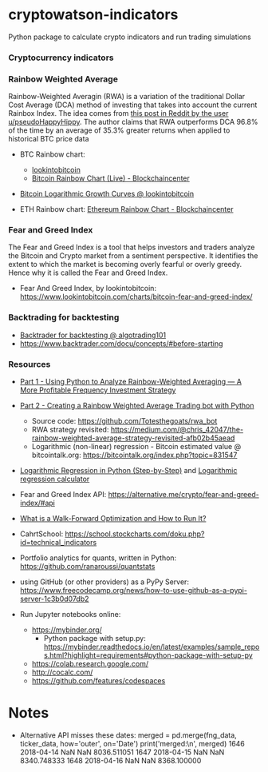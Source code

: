 # cryptowatson-indicators

Python package to calculate crypto indicators and run trading simulations

### Cryptocurrency indicators

### Rainbow Weighted Average

Rainbow-Weighted Averagin (RWA) is a variation of the traditional Dollar Cost Average (DCA) method of investing that takes into account the current Rainbox Index. The idea comes from [this post in Reddit by the user u/pseudoHappyHippy](https://www.reddit.com/r/CryptoCurrency/comments/qg9s6v/introducing_rainbowweighted_averaging_a_more/). The author claims that RWA outperforms DCA 96.8% of the time by an average of 35.3% greater returns when applied to historical BTC price data

- BTC Rainbow chart: 
    - [lookintobitcoin](https://www.lookintobitcoin.com/charts/bitcoin-rainbow-chart/)
    - [Bitcoin Rainbow Chart (Live) - Blockchaincenter](https://www.blockchaincenter.net/en/bitcoin-rainbow-chart/)

- [Bitcoin Logarithmic Growth Curves @ lookintobitcoin](https://www.lookintobitcoin.com/charts/bitcoin-logarithmic-growth-curve/)
  
- ETH Rainbow chart: [Ethereum Rainbow Chart - Blockchaincenter](https://www.blockchaincenter.net/ethereum-rainbow-chart/)


### Fear and Greed Index

The Fear and Greed Index is a tool that helps investors and traders analyze the Bitcoin and Crypto market from a sentiment perspective. It identifies the extent to which the market is becoming overly fearful or overly greedy. Hence why it is called the Fear and Greed Index.

- Fear And Greed Index, by lookintobitcoin: https://www.lookintobitcoin.com/charts/bitcoin-fear-and-greed-index/

### Backtrading for backtesting
- [Backtrader for backtesting @ algotrading101](https://algotrading101.com/learn/backtrader-for-backtesting/)
- https://www.backtrader.com/docu/concepts/#before-starting

### Resources

- [Part 1 - Using Python to Analyze Rainbow-Weighted Averaging — A More Profitable Frequency Investment Strategy](https://medium.com/coinmonks/using-python-to-analyze-rainbow-weighted-averaging-a-more-profitable-frequency-investment-12009a8c3617)

- [Part 2 - Creating a Rainbow Weighted Average Trading bot with Python](https://blog.devgenius.io/creating-a-rainbow-weighted-average-trading-bot-with-python-99f13642a2c9)
    - Source code: https://github.com/Totesthegoats/rwa_bot
    - RWA strategy revisited: https://medium.com/@chris_42047/the-rainbow-weighted-average-strategy-revisited-afb02b45aead
    - Logarithmic (non-linear) regression - Bitcoin estimated value @ bitcointalk.org: https://bitcointalk.org/index.php?topic=831547

- [Logarithmic Regression in Python (Step-by-Step)](https://www.statology.org/logarithmic-regression-python/) and [Logarithmic regression calculator](https://www.statology.org/logarithmic-regression-calculator/)

- Fear and Greed Index API: https://alternative.me/crypto/fear-and-greed-index/#api

- [What is a Walk-Forward Optimization and How to Run It?](https://algotrading101.com/learn/walk-forward-optimization/)

- CahrtSchool: https://school.stockcharts.com/doku.php?id=technical_indicators

- Portfolio analytics for quants, written in Python: https://github.com/ranaroussi/quantstats

- using GitHub (or other providers) as a PyPy Server: https://www.freecodecamp.org/news/how-to-use-github-as-a-pypi-server-1c3b0d07db2

- Run Jupyter notebooks online:
    - https://mybinder.org/
        - Python package with setup.py: https://mybinder.readthedocs.io/en/latest/examples/sample_repos.html?highlight=requirements#python-package-with-setup-py
    - https://colab.research.google.com/
    - http://cocalc.com/
    - https://github.com/features/codespaces

# Notes

- Alternative API misses these dates:
merged = pd.merge(fng_data, ticker_data, how='outer', on='Date')
print('merged:\n', merged)
1646 2018-04-14      NaN           NaN   8036.511051
1647 2018-04-15      NaN           NaN   8340.748333
1648 2018-04-16      NaN           NaN   8368.100000


